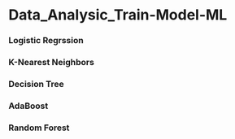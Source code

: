 # Data_Analysic_Train-Model-ML
### Logistic Regrssion
### K-Nearest Neighbors
### Decision Tree
### AdaBoost
### Random Forest
